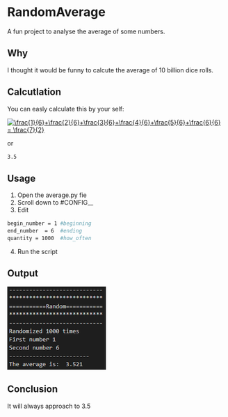 # RandomAverage

A fun project to analyse the average of some numbers.

## Why

I thought it would be funny to calcute the average of 10 billion dice rolls.

## Calcutlation
You can easly calculate this by your self:

<a href="https://www.codecogs.com/eqnedit.php?latex=\frac{1}{6}&plus;\frac{2}{6}&plus;\frac{3}{6}&plus;\frac{4}{6}&plus;\frac{5}{6}&plus;\frac{6}{6}&space;=&space;\frac{7}{2}" target="_blank"><img src="https://latex.codecogs.com/gif.latex?\frac{1}{6}&plus;\frac{2}{6}&plus;\frac{3}{6}&plus;\frac{4}{6}&plus;\frac{5}{6}&plus;\frac{6}{6}&space;=&space;\frac{7}{2}" title="\frac{1}{6}+\frac{2}{6}+\frac{3}{6}+\frac{4}{6}+\frac{5}{6}+\frac{6}{6} = \frac{7}{2}" /></a>

or 

```bash
3.5
```

## Usage
1. Open the average.py fie
2. Scroll down to #CONFIG__ 
3. Edit 
```bash
begin_number = 1 #beginning
end_number  = 6  #ending
quantity = 1000  #how_often
```
4. Run the script
## Output
![alt text](https://github.com/Domepo/RandomAverage/blob/master/output.PNG)

## Conclusion
It will always approach to 3.5
